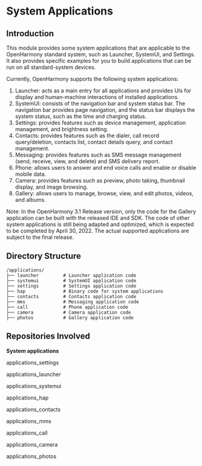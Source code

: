 # System Applications<a name="ZH-CN_TOPIC_0000001103601750"></a>

## Introduction<a name="section663544819225"></a>

This module provides some system applications that are applicable to the OpenHarmony standard system, such as Launcher, SystemUI, and Settings. It also provides specific examples for you to build applications that can be run on all standard-system devices.

Currently, OpenHarmony supports the following system applications:

1.  Launcher: acts as a main entry for all applications and provides UIs for display and human-machine interactions of installed applications.
2.  SystemUI: consists of the navigation bar and system status bar. The navigation bar provides page navigation, and the status bar displays the system status, such as the time and charging status.
3.  Settings: provides features such as device management, application management, and brightness setting.
4.  Contacts: provides features such as the dialer, call record query/deletion, contacts list, contact details query, and contact management.
5.  Messaging: provides features such as SMS message management (send, receive, view, and delete) and SMS delivery report.
6.  Phone: allows users to answer and end voice calls and enable or disable mobile data.
7.  Camera: provides features such as preview, photo taking, thumbnail display, and image browsing.
8.  Gallery: allows users to manage, browse, view, and edit photos, videos, and albums.

Note:
In the OpenHarmony 3.1 Release version, only the code for the Gallery application can be built with the released IDE and SDK. The code of other system applications is still being adapted and optimized, which is expected to be completed by April 30, 2022. The actual supported applications are subject to the final release.

## Directory Structure<a name="section161941989596"></a>

```
/applications/
├── launcher         # Launcher application code
├── systemui         # SystemUI application code
├── settings         # Settings application code
├── hap              # Binary code for system applications
├── contacts         # Contacts application code
├── mms              # Messaging application code
├── call             # Phone application code
├── camera           # Camera application code
├── photos           # Gallery application code
```

## Repositories Involved<a name="section1371113476307"></a>

**System applications**

applications\_settings

applications\_launcher

applications\_systemui

applications\_hap

applications\_contacts

applications\_mms

applications\_call

applications\_camera

applications\_photos
